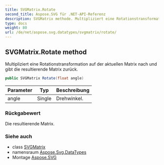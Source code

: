 ```yaml
---
title: SVGMatrix.Rotate
second_title: Aspose.SVG für .NET-API-Referenz
description: SVGMatrix methode. Multipliziert eine Rotationstransformation auf der aktuellen Matrix nach und gibt die resultierende Matrix zurück.
type: docs
weight: 80
url: /de/net/aspose.svg.datatypes/svgmatrix/rotate/
---
```

## SVGMatrix.Rotate method

Multipliziert eine Rotationstransformation auf der aktuellen Matrix nach und gibt die resultierende Matrix zurück.

```csharp
public SVGMatrix Rotate(float angle)
```

| Parameter | Typ | Beschreibung |
| --- | --- | --- |
| angle | Single | Drehwinkel. |

### Rückgabewert

Die resultierende Matrix.

### Siehe auch

* class [SVGMatrix](../)
* namensraum [Aspose.Svg.DataTypes](../../svgmatrix/)
* Montage [Aspose.SVG](../../../)


